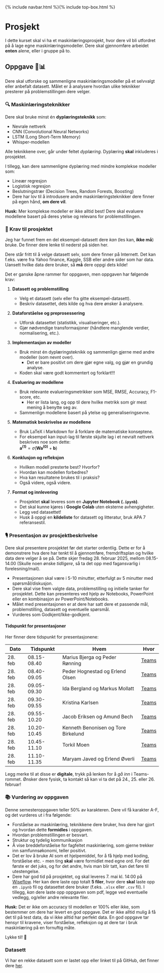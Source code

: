 {% include navbar.html %}{% include top-box.html %}
# Prosjekt
I dette kurset skal vi ha et maskinlæringsprosjekt, hvor dere vil bli utfordret på å lage egne maskinlæringsmodeller. Dere skal gjennomføre arbeidet **enten** alene, eller i gruppe på to.

## Oppgave 🎯📊
Dere skal utforske og sammenligne maskinlæringsmodeller på et selvvalgt eller anbefalt datasett. Målet er å analysere hvordan ulike teknikker presterer på problemstillingen dere velger.  

### 🔍 Maskinlæringsteknikker  
Dere skal bruke minst én **dyplæringsteknikk** som:  
- Nevrale nettverk  
- CNN (Convolutional Neural Networks)  
- LSTM (Long Short-Term Memory)  
- Whisper-modellen 
  
Alle teknikkene over, går under feltet *dyplæring*. Dyplæring **skal** inkluderes i prosjektet. 

I tillegg, kan dere sammenligne dyplæring med mindre komplekse modeller som:  
- Lineær regresjon  
- Logistisk regresjon  
- Beslutningstrær (Decision Trees, Random Forests, Boosting)
- Dere har lov til å introdusere andre maskinlæringsteknikker dere finner på egen hånd, **om dere vil**.

**Husk:** Mer komplekse modeller er ikke alltid best! Dere skal evaluere modellene basert på deres ytelse og relevans for problemstillingen.  

### 📂 Krav til prosjektet
Jeg har funnet frem en del eksempel-datasett dere *kan* (les kan, **ikke må**) bruke. De finner dere lenke til nederst på siden her.

Dere står fritt til å velge datasett selv, som dere finner på Internett. Det kan f.eks. være fra Yahoo finance, Kaggle, SSB eller andre sider som har data. Uansett hvilke data dere bruker, så **må** dere oppgi dets kilde!

Det er ganske åpne rammer for oppgaven, men oppgaven har følgende krav:

1. **Datasett og problemstilling**
   - Velg et datasett (selv eller fra gitte eksempel-datasett).
   - Beskriv datasettet, dets kilde og hva dere ønsker å analysere.
    
2. **Dataforståelse og preprosessering**  
   - Utforsk datasettet (statistikk, visualiseringer, etc.).  
   - Gjør nødvendige transformasjoner (håndtere manglende verdier, normalisering, etc.).  

3. **Implementasjon av modeller**  
   - Bruk minst én dyplæringsteknikk og sammenlign gjerne med andre modeller (som nevnt over).
       * Det er bare positivt om dere gjør egne valg, og gjør en grundig analyse.  
   - Koden skal være godt kommentert og forklart!!!  

4. **Evaluering av modellene**  
   - Bruk relevante evalueringsmetrikker som MSE, RMSE, Accuracy, F1-score, etc.
       * Her er lista lang, og opp til dere hvilke metrikk som gir mest mening å benytte seg av.  
   - Sammenlign modellene basert på ytelse og generaliseringsevne.  

5. **Matematisk beskrivelse av modellene**  
   - Bruk LaTeX i Markdown for å forklare de matematiske konseptene.  
   - For eksempel kan input-lag til første skjulte lag i et nevralt nettverk beskrives noe som dette:  
     $\mathbf{a^{(1)}} = \sigma(\mathbf{W} \mathbf{a^{(0)}} + \mathbf{b})$

6. **Konklusjon og refleksjon**  
   - Hvilken modell presterte best? Hvorfor?  
   - Hvordan kan modellen forbedres?  
   - Hva kan resultatene brukes til i praksis?
   - Også videre, også videre. 

7. **Format og innlevering**  
   - Prosjektet **skal** leveres som en **Jupyter Notebook (`.ipynb`)**.  
   - Det skal kunne kjøres i **Google Colab** uten eksterne avhengigheter.
   - Legg ved datasettet!
   - Husk å oppgi en **kildeliste** for datasett og litteratur, bruk APA 7 referansestil.

### 🎙️ Presentasjon av prosjektbeskrivelse
Dere skal presentere prosjektet før det starter ordentlig. Dette er for å demonstrere hva dere har tenkt til å gjennomføre, fremdriftsplan og hvilke data dere velger å se på. Dette skjer fredag 28. februar 2025, mellom 08.15-14.00 (Skulle noen ønske *tidligere*, så ta det opp med fagansvarlig i forelesning/mail).

- Presentasjonen skal være i 5-10 minutter, etterfulgt av 5 minutter med spørsmål/diskusjon.
- Dere skal vise frem valgte data, problemstilling og initielle tanker for prosjektet. Dette kan presenteres ved hjelp av Notebooks, PowerPoint eller en kombinasjon av PowerPoint/Notebooks.
- Målet med presentasjonen er at dere har satt dere et passende mål, problemstilling, datasett og eventuelle spørsmål.
- Vurderes som Godkjent/Ikke-godkjent.

#### Tidspunkt for presentasjoner
Her finner dere tidspunkt for presentasjonene:

| Dato   | Tidspunkt   | Hvem       | Hvor  |
|-------------|--------------|-----------------|-----------------|
| 28. feb | 08.15-08.40 | Marius Bjerga og Peder Rønning            | [Teams](https://teams.microsoft.com/l/meetup-join/19%3ameeting_NDQxOTgwYWQtNDQ2ZS00NWNmLWEyZWEtMTYzYTJiNDE2ZWIw%40thread.v2/0?context=%7b%22Tid%22%3a%224e7f212d-74db-4563-a57b-8ae44ed05526%22%2c%22Oid%22%3a%223bc84fca-f258-43d8-abc9-a2db6ea0ad08%22%7d) |
| 28. feb | 08.40-09.05 | Peder Hognestad og Erlend Olsen           | [Teams](https://teams.microsoft.com/l/meetup-join/19%3ameeting_NDQxOTgwYWQtNDQ2ZS00NWNmLWEyZWEtMTYzYTJiNDE2ZWIw%40thread.v2/0?context=%7b%22Tid%22%3a%224e7f212d-74db-4563-a57b-8ae44ed05526%22%2c%22Oid%22%3a%223bc84fca-f258-43d8-abc9-a2db6ea0ad08%22%7d) |
| 28. feb | 09.05-09.30 | Ida Bergland og Markus Mollatt            | [Teams](https://teams.microsoft.com/l/meetup-join/19%3ameeting_NDQxOTgwYWQtNDQ2ZS00NWNmLWEyZWEtMTYzYTJiNDE2ZWIw%40thread.v2/0?context=%7b%22Tid%22%3a%224e7f212d-74db-4563-a57b-8ae44ed05526%22%2c%22Oid%22%3a%223bc84fca-f258-43d8-abc9-a2db6ea0ad08%22%7d) |
| 28. feb | 09.30-09.55 | Kristina Karlsen                          | [Teams](https://teams.microsoft.com/l/meetup-join/19%3ameeting_NDQxOTgwYWQtNDQ2ZS00NWNmLWEyZWEtMTYzYTJiNDE2ZWIw%40thread.v2/0?context=%7b%22Tid%22%3a%224e7f212d-74db-4563-a57b-8ae44ed05526%22%2c%22Oid%22%3a%223bc84fca-f258-43d8-abc9-a2db6ea0ad08%22%7d) |
| 28. feb | 09.55-10.20 | Jacob Eriksen og Amund Bech               | [Teams](https://teams.microsoft.com/l/meetup-join/19%3ameeting_NDQxOTgwYWQtNDQ2ZS00NWNmLWEyZWEtMTYzYTJiNDE2ZWIw%40thread.v2/0?context=%7b%22Tid%22%3a%224e7f212d-74db-4563-a57b-8ae44ed05526%22%2c%22Oid%22%3a%223bc84fca-f258-43d8-abc9-a2db6ea0ad08%22%7d) |
| 28. feb | 10.20-10.45 | Kenneth Benonisen og Tore Birkelund       | [Teams](https://teams.microsoft.com/l/meetup-join/19%3ameeting_NDQxOTgwYWQtNDQ2ZS00NWNmLWEyZWEtMTYzYTJiNDE2ZWIw%40thread.v2/0?context=%7b%22Tid%22%3a%224e7f212d-74db-4563-a57b-8ae44ed05526%22%2c%22Oid%22%3a%223bc84fca-f258-43d8-abc9-a2db6ea0ad08%22%7d) |
| 28. feb | 10.45-11.10 | Torkil Moen                               | [Teams](https://teams.microsoft.com/l/meetup-join/19%3ameeting_NDQxOTgwYWQtNDQ2ZS00NWNmLWEyZWEtMTYzYTJiNDE2ZWIw%40thread.v2/0?context=%7b%22Tid%22%3a%224e7f212d-74db-4563-a57b-8ae44ed05526%22%2c%22Oid%22%3a%223bc84fca-f258-43d8-abc9-a2db6ea0ad08%22%7d) |
| 28. feb | 11.10-11.35 | Maryam Javed og Erlend Øverli             | [Teams](https://teams.microsoft.com/l/meetup-join/19%3ameeting_NDQxOTgwYWQtNDQ2ZS00NWNmLWEyZWEtMTYzYTJiNDE2ZWIw%40thread.v2/0?context=%7b%22Tid%22%3a%224e7f212d-74db-4563-a57b-8ae44ed05526%22%2c%22Oid%22%3a%223bc84fca-f258-43d8-abc9-a2db6ea0ad08%22%7d) |



Legg merke til at disse er **digitale**, trykk på lenken for å *gå inn* i Teams-rommet. Ønsker dere fysisk, ta kontakt så kan vi ta det på 24., 25. eller 26. februar!

### 📚 Vurdering av oppgaven
Denne semesteroppgaven teller 50% av karakteren. Dere vil få karakter A-F, og det vurderes ut i fra følgende:

* Forståelse av maskinlæring, teknikkene dere bruker, hva dere har gjort og hvordan dette **formidles** i oppgaven.
* Hvordan problemstillingen er besvart.
* Struktur og tydelig kommunikasjon
* Å vise breddeforståelse for fagfeltet maskinlæring, som gjerne trekker inn samfunnsøkonomi, teller positivt.
* Det er lov å bruke AI som et hjelpemiddel, for å få hjelp med koding, forståelse etc. - men ting **skal** være formidlet med egne ord. For det første er det juks, og for det andre, hvis man blir tatt, kan det føre til utestengelse.
* Dere har god tid på prosjektet, og skal leveres 7. mai kl. 14:00 på [Wiseflow](https://europe.wiseflow.net/participant/). Her kan dere laste opp totalt **5 filer**, hvor dere **skal** laste opp en `.ipynb` fil og datasettet dere bruker (f.eks. `.xlsx` eller `.csv` fil). I tillegg, *kan* dere laste opp oppgaven som pdf, legge ved eventuelle vedlegg, og/eller andre relevante filer.

**Husk:** Det er ikke om accuracy til modellen er 100% eller ikke, som bestemmer om dere har levert en god oppgave. Det er ikke alltid mulig å få det til på test data, da vi ikke alltid har perfekt data. En god oppgave tar hensyr til kravene, viser forståelse, refleksjon og at dere tar i bruk maskinlæring på en fornuftig måte.

Lykke til! 🚀

### Datasett
Vi har en rekke datasett som er lastet opp eller linket til på GitHub, det finner dere [her](https://github.com/uit-sok-3023-v25/uit-sok-3023-v25.github.io/blob/main/data/README.md).
